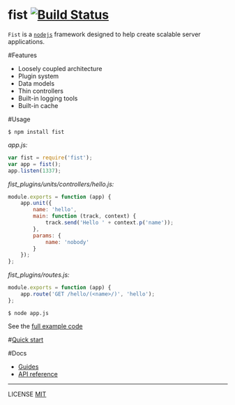 fist [![Build Status](https://travis-ci.org/fistlabs/fist.svg?branch=master)](https://travis-ci.org/fistlabs/fist)
=========

```Fist``` is a [```nodejs```](https://nodejs.org/) framework designed to help create scalable server applications.

#Features
* Loosely coupled architecture
* Plugin system
* Data models
* Thin controllers
* Built-in logging tools
* Built-in cache

#Usage

```
$ npm install fist
```

_app.js:_

```js
var fist = require('fist');
var app = fist();
app.listen(1337);
```

_fist_plugins/units/controllers/hello.js:_

```js
module.exports = function (app) {
    app.unit({
        name: 'hello',
        main: function (track, context) {
            track.send('Hello ' + context.p('name'));
        },
        params: {
            name: 'nobody'
        }
    });
};
```

_fist_plugins/routes.js:_

```js
module.exports = function (app) {
    app.route('GET /hello/(<name>/)', 'hello');
};
```

```$ node app.js```

See the [full example code](/examples/hello/)

#[Quick start](/docs/index.md)

#Docs
* [Guides](/docs/guides/index.md)
* [API reference](/docs/reference/index.md)

---------
LICENSE [MIT](LICENSE)
